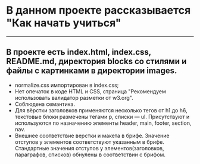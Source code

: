 # В данном проекте рассказывается "Как начать учиться" #
------ 
## В проекте есть index.html, index.css, README.md, директория blocks со стилями и файлы с картинками в директории images.
* normalize.css импортирован в index.css;
* Нет опечаток в коде HTML и CSS, страница "Рекомендуем использовать валидатор разметки от w3.org".
* Соблюдена семантика.
* Для вёрстки заголовков применяются несколько тегов от h1 до h6, текстовые блоки размечены тегами p, списки — ul. Присутствуют и используются по назначению элементы header, main, footer, section, nav.
* Внешнее соответствие верстки и макета в брифе. Значение отступов у элементов соответствуют указанным в брифе. Стандартные значения отступов у элементов(заголовков, параграфов, списков) обнулены в соответствии с брифом.